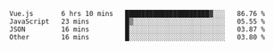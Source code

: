 <!--START_SECTION:waka-->

```text
Vue.js       6 hrs 10 mins   █████████████████████▓░░░   86.76 %
JavaScript   23 mins         █▒░░░░░░░░░░░░░░░░░░░░░░░   05.55 %
JSON         16 mins         █░░░░░░░░░░░░░░░░░░░░░░░░   03.87 %
Other        16 mins         █░░░░░░░░░░░░░░░░░░░░░░░░   03.80 %
```

<!--END_SECTION:waka-->
